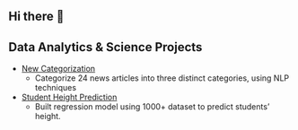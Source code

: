 ## Hi there 👋


## Data Analytics & Science Projects
* [New Categorization](https://github.com/jenniferchiutw/predictive_analytics/tree/main/hw3)
  * Categorize 24 news articles into three distinct categories, using NLP techniques
* [Student Height Prediction](https://github.com/jenniferchiutw/java_projects/tree/main/height_prediction)
  * Built regression model using 1000+ dataset to predict students’ height.



<!--
**jenniferchiutw/jenniferchiutw** is a ✨ _special_ ✨ repository because its `README.md` (this file) appears on your GitHub profile.

Here are some ideas to get you started:

- 🔭 I’m currently working on ...
- 🌱 I’m currently learning ...
- 👯 I’m looking to collaborate on ...
- 🤔 I’m looking for help with ...
- 💬 Ask me about ...
- 📫 How to reach me: ...
- 😄 Pronouns: ...
- ⚡ Fun fact: ...
-->

